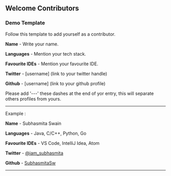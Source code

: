 ## Welcome Contributors 

### Demo Template
Follow this template to add yourself as a contributor.


 **Name** - Write your name.

 **Languages** - Mention your tech stack.

 **Favourite IDEs** - Mention your favourite IDE.

 **Twitter** - [username] (link to your twitter handle)

 **Github** - [username] (link to your github profile)

 Please add '---' these dashes at the end of yor entry, this will separate others profiles from yours. 

 --- 
 Example : 

 **Name** - Subhasmita Swain

 **Languages** - Java, C/C++, Python, Go

 **Favourite IDEs** - VS Code, IntelliJ Idea, Atom
 
 **Twitter** - [@iam_subhasmita](https://twitter.com/iam_subhasmita)

 **Github** - [SubhasmitaSw](https://github.com/SubhasmitaSw)

 ---

